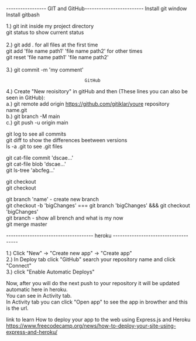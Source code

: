 ----------------- GIT and GitHub-------------------------
Install git window</br>
Install gitbash</br>

1.) git init inside my project directory</br>
    git status to show current status</br></br>
2.) git add . for all files at the first time</br>
    git add 'file name path1' 'file name path2' for other times</br>
    git reset 'file name path1' 'file name path2' </br></br>
3.) git commit -m 'my comment'</br>
              
                                  GitHub
4.) Create "New reoisitory" in gitHub and then (These lines you can also be seen in GitHub): </br>
        a.) git remote add origin https://github.com/gitiklar/youre repository name.git</br>
        b.) git branch -M main</br>
        c.) git push -u origin main</br>



git log to see all commits</br>
git diff to show the differences beetween versions</br>
ls -a .git to see .git files</br>

git cat-file commit 'dscae...'</br>
git cat-file blob 'dscae...'</br>
git ls-tree 'abcfeg...'</br>

git checkout <version></br>
git checkout <branch></br>

git branch 'name' - create new branch </br>
git checkout -b 'bigChanges'    ===    git branch 'bigChanges'   &&&    git checkout  'bigChanges'</br>
git branch - show all brench and what is my now</br>
git merge master</br>

------------------------------------- heroku -------------------------------------

1.) Click "New" -> "Create new app" -> "Create app"</br>
2.) In Deploy tab click "GitHub" search your repository name and click "Connect"</br>
3.) click "Enable Automatic Deploys"</br>

Now, after you will do the next push to your repository it will be updated automatic here in heroku.</br>
You can see in Activity tab.</br>
In Activity tab you can click "Open app" to see the app in browther and this is the url.</br>


link to learn How to deploy your app to the web using Express.js and Heroku</br>
https://www.freecodecamp.org/news/how-to-deploy-your-site-using-express-and-heroku/</br>





